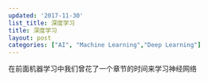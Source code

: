 ```yaml
---
updated: '2017-11-30'
list_title: 深度学习 
title: 深度学习
layout: post
categories: ["AI", "Machine Learning","Deep Learning"]
---
```


在前面机器学习中我们曾花了一个章节的时间来学习神经网络